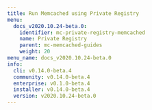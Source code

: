 ```yaml
---
title: Run Memcached using Private Registry
menu:
  docs_v2020.10.24-beta.0:
    identifier: mc-private-registry-memcached
    name: Private Registry
    parent: mc-memcached-guides
    weight: 20
menu_name: docs_v2020.10.24-beta.0
info:
  cli: v0.14.0-beta.4
  community: v0.14.0-beta.4
  enterprise: v0.1.0-beta.4
  installer: v0.14.0-beta.4
  version: v2020.10.24-beta.0
---
```


